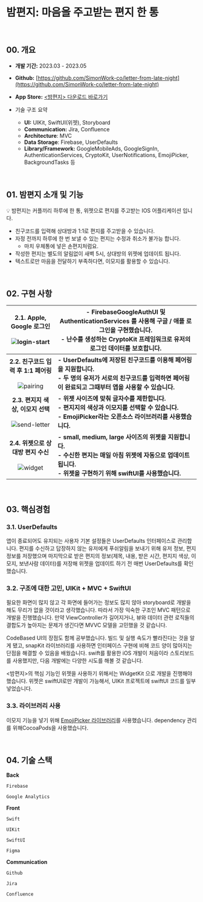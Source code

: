 # 밤편지: 마음을 주고받는 편지 한 통


</br>



## 00. 개요

- **개발 기간:** 2023.03 - 2023.05

- **Github:** [https://github.com/SimonWork-co/letter-from-late-night](https://github.com/SimonWork-co/letter-from-late-night)

- **App Store:** [<밤편지> 다운로드 바로가기 ](https://apps.apple.com/kr/app/밤편지-마음을-주고-받는-편지-한-통/id6448700074)

  

- 기술 구조 요약
  - **UI:** UIKit, SwiftUI(위젯), Storyboard
  - **Communication:** Jira, Confluence
  - **Architecture**: MVC
  - **Data Storage**: Firebase, UserDefaults
  - **Library/Framework:** GoogleMobileAds, GoogleSignIn, AuthenticationServices, CryptoKit, UserNotifications, EmojiPicker, BackgroundTasks 등

</br>

## 01. 밤편지 소개 및 기능


<aside>
💡 밤편지는 커플끼리 하루에 한 통, 위젯으로 편지를 주고받는 IOS 어플리케이션 입니다.


</aside>

- 친구코드를 입력해 상대방과 1:1로 편지를 주고받을 수 있습니다.
- 자정 전까지 하루에 한 번 보낼 수 있는 편지는 수정과 취소가 불가능 합니다.
  - 마치 우체통에 넣은 손편지처럼요.
- 작성한 편지는 별도의 알림없이 새벽 5시, 상대방의 위젯에 업데이트 됩니다.
- 텍스트로만 마음을 전달하기 부족하다면, 이모지를 활용할 수 있습니다.

</br>


## 02. 구현 사항

| 2.1. Apple, Google 로그인<br /><br />![login-start](https://github.com/SimonWork-co/letter-from-late-night/assets/37580034/b50008fe-60bb-4eb4-ba53-1f9d2f158cd7) | - FirebaseGoogleAuthUI 및 AuthenticationServices 를 사용해 구글 / 애플 로그인을 구현했습니다. <br />- 난수를 생성하는 CryptoKit 프레임워크로 유저의 로그인 데이터를 보호합니다. |
| :----------------------------------------------------------: | ------------------------------------------------------------ |
| **2.2. 친구코드 입력 후 1:1 페어링** <br /><br />![pairing](https://github.com/SimonWork-co/letter-from-late-night/assets/37580034/cb706e32-73dc-4859-a08d-7f07cae15120) | **- UserDefaults에 저장된 친구코드를 이용해 페어링을 지원합니다. <br />- 두 명의 유저가 서로의 친구코드를 입력하면 페어링이 완료되고 그때부터 앱을 사용할 수 있습니다.** |
| **2.3. 편지지 색상, 이모지 선택**<br /><br />![send-letter](https://github.com/SimonWork-co/letter-from-late-night/assets/37580034/1f97de6d-bd9c-4112-a4b3-5d2b5f6fdd18) | **- 위젯 사이즈에 맞춰 글자수를 제한합니다. <br />- 편지지의 색상과 이모지를 선택할 수 있습니다. <br />- EmojiPicker라는 오픈소스 라이브러리를 사용했습니다.** |
| **2.4. 위젯으로 상대방 편지 수신<br /><br />**![widget](https://github.com/SimonWork-co/letter-from-late-night/assets/37580034/70c226f9-1de2-4317-a633-bffea201e564) | **- small, medium, large 사이즈의 위젯을 지원합니다. <br />- 수신한 편지는 매일 아침 위젯에 자동으로 업데이트 됩니다. <br />- 위젯을 구현하기 위해 swiftUI를 사용했습니다.** |



</br>

## 03. **핵심경험**


### 3.1. **UserDefaults**

앱이 종료되어도 유지되는 사용자 기본 설정들은 UserDefaults 인터페이스로 관리합니다. 편지를 수신하고 답장하지 않는 유저에게 푸쉬알림을 보내기 위해 유저 정보, 편지 정보를 저장했으며 마지막으로 받은 편지의 정보(제목, 내용, 받은 시간, 편지지 색상, 이모지, 보낸사람 데이터)를 저장해 위젯을 업데이트 하기 전 매번 UserDefaults를 확인했습니다.

### 3.2. 구조에 대한 고민, **UIKit + MVC + SwiftUI**

필요한 화면이 많지 않고 각 화면에 들어가는 정보도 많지 않아 storyboard로 개발을 해도 무리가 없을 것이라고 생각했습니다. 따라서 가장 익숙한 구조인 MVC 패턴으로 개발을 진행했습니다. 만약 ViewController가 길어지거나, 뷰와 데이터 관련 로직들의 결합도가 높아지는 문제가 생긴다면 MVVC 모델을 고민했을 것 같습니다. 

CodeBased UI의 장점도 함께 공부했습니다. 빌드 및 실행 속도가 빨라진다는 것을 알게 됐고, snapKit 라이브러리를 사용하면 인터페이스 구현에 비해 코드 양이 많아지는 단점을 해결할 수 있음을 배웠습니다. swift를 활용한 iOS 개발이 처음이라 스토리보드를 사용했지만, 다음 개발에는 다양한 시도를 해볼 것 같습니다.

<밤편지>의 핵심 기능인 위젯을 사용하기 위해서는 WidgetKit 으로 개발을 진행해야 했습니다. 위젯은 swiftUI로만 개발이 가능해서, UIKit 프로젝트에 swiftUI 코드를 일부 넣었습니다.

### 3.3. 라이브러리 사용

이모지 기능을 넣기 위해 [EmojiPicker 라이브러리](https://github.com/htmlprogrammist/EmojiPicker)를 사용했습니다. dependency 관리를 위해CocoaPods을 사용했습니다. 



</br>



## 04. 기술 스택

**Back**

`Firebase`

`Google Analytics`

**Front**

`Swift` 

`UIKit`

`SwiftUI`

`Figma`

**Communication**

`Github`

`Jira`

`Confluence`
